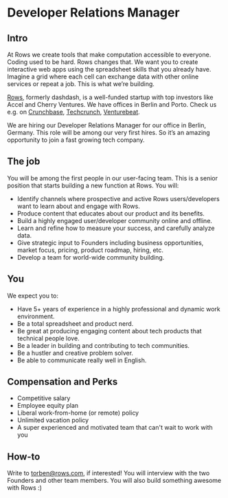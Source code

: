# Developer Relations Manager
## Intro
At Rows we create tools that make computation accessible to everyone.
Coding used to be hard. Rows changes that. We want you to create interactive web apps using the spreadsheet skills that you already have. Imagine a grid where each cell can exchange data with other online services or repeat a job. This is what we’re building.

[Rows](https://rows.com/), formerly dashdash, is a well-funded startup with top investors like Accel and Cherry Ventures. We have offices in Berlin and Porto. Check us e.g. on [Crunchbase](https://www.crunchbase.com/organization/rowshq), [Techcrunch](https://techcrunch.com/2018/05/16/dashdash-a-platform-to-create-web-apps-using-only-spreadsheet-skills-nabs-8m-led-by-accel/), [Venturebeat](https://venturebeat.com/2018/05/16/accel-leads-8-million-investment-in-dashdash-to-create-web-apps-from-spreadsheets/).

We are hiring our Developer Relations Manager for our office in Berlin, Germany. This role will be among our very first hires. So it’s an amazing opportunity to join a fast growing tech company. 

## The job
You will be among the first people in our user-facing team. This is a senior position that starts building a new function at Rows. You will:
* Identify channels where prospective and active Rows users/developers want to learn about and engage with Rows.
* Produce content that educates about our product and its benefits.
* Build a highly engaged user/developer community online and offline.
* Learn and refine how to measure your success, and carefully analyze data.
* Give strategic input to Founders including business opportunities, market focus, pricing, product roadmap, hiring, etc.
* Develop a team for world-wide community building.

## You
We expect you to:
* Have 5+ years of experience in a highly professional and dynamic work environment.
* Be a total spreadsheet and product nerd.
* Be great at producing engaging content about tech products that technical people love.
* Be a leader in building and contributing to tech communities.
* Be a hustler and creative problem solver.
* Be able to communicate really well in English.

## Compensation and Perks
* Competitive salary
* Employee equity plan
* Liberal work-from-home (or remote) policy
* Unlimited vacation policy
* A super experienced and motivated team that can't wait to work with you

## How-to
Write to torben@rows.com, if interested! You will interview with the two Founders and other team members. You will also build something awesome with Rows :)

